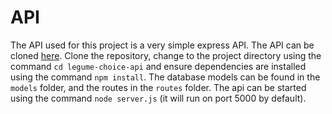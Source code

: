 # API

The API used for this project is a very simple express API. The API can be cloned [here](https://github.com/l-gorman/legume-choice-api). Clone the repository, change to the project directory using the command `cd legume-choice-api` and ensure dependencies are installed using the command `npm install`. The database models can be found in the `models` folder, and the routes in the `routes` folder. The api can be started using the command `node server.js` (it will run on port 5000 by default).
